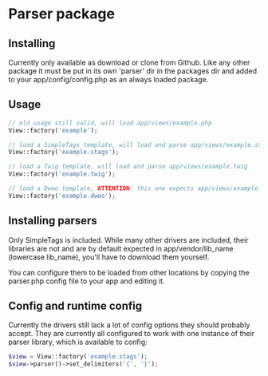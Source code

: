 # Parser package

## Installing

Currently only available as download or clone from Github. Like any other package it must be put in its own 'parser' dir in the packages dir and added to your app/config/config.php as an always loaded package.

## Usage

```php
// old usage still valid, will load app/views/example.php
View::factory('example');

// load a SimpleTags template, will load and parse app/views/example.stags
View::factory('example.stags');

// load a Twig template, will load and parse app/views/example.twig
View::factory('example.twig');

// load a Dwoo template, ATTENTION: this one expects app/views/example.tpl
View::factory('example.dwoo');
```

## Installing parsers

Only SimpleTags is included. While many other drivers are included, their libraries are not and are by default expected in app/vendor/lib_name (lowercase lib_name), you'll have to download them yourself.

You can configure them to be loaded from other locations by copying the parser.php config file to your app and editing it.

## Config and runtime config

Currently the drivers still lack a lot of config options they should probably accept. They are currently all configured to work with one instance of their parser library, which is available to config:

```php
$view = View::factory('example.stags');
$view->parser()->set_delimiters('{', '}');
```